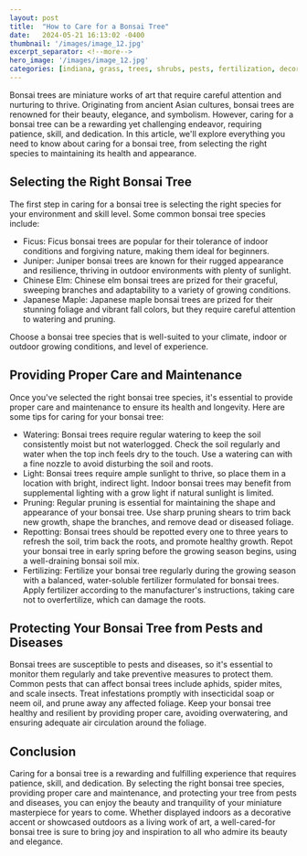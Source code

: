 ```yaml
---
layout: post
title:  "How to Care for a Bonsai Tree"
date:   2024-05-21 16:13:02 -0400
thumbnail: '/images/image_12.jpg'
excerpt_separator: <!--more-->
hero_image: '/images/image_12.jpg'
categories: [indiana, grass, trees, shrubs, pests, fertilization, decoration, curb appeal, garden, flowers, recreation]
---
```

Bonsai trees are miniature works of art that require careful attention and nurturing to thrive. <!--more-->Originating from ancient Asian cultures, bonsai trees are renowned for their beauty, elegance, and symbolism. However, caring for a bonsai tree can be a rewarding yet challenging endeavor, requiring patience, skill, and dedication. In this article, we'll explore everything you need to know about caring for a bonsai tree, from selecting the right species to maintaining its health and appearance.

## Selecting the Right Bonsai Tree
The first step in caring for a bonsai tree is selecting the right species for your environment and skill level. Some common bonsai tree species include:
* Ficus: Ficus bonsai trees are popular for their tolerance of indoor conditions and forgiving nature, making them ideal for beginners.
* Juniper: Juniper bonsai trees are known for their rugged appearance and resilience, thriving in outdoor environments with plenty of sunlight.
* Chinese Elm: Chinese elm bonsai trees are prized for their graceful, sweeping branches and adaptability to a variety of growing conditions.
* Japanese Maple: Japanese maple bonsai trees are prized for their stunning foliage and vibrant fall colors, but they require careful attention to watering and pruning.

Choose a bonsai tree species that is well-suited to your climate, indoor or outdoor growing conditions, and level of experience.

## Providing Proper Care and Maintenance
Once you've selected the right bonsai tree species, it's essential to provide proper care and maintenance to ensure its health and longevity. Here are some tips for caring for your bonsai tree:
* Watering: Bonsai trees require regular watering to keep the soil consistently moist but not waterlogged. Check the soil regularly and water when the top inch feels dry to the touch. Use a watering can with a fine nozzle to avoid disturbing the soil and roots.
* Light: Bonsai trees require ample sunlight to thrive, so place them in a location with bright, indirect light. Indoor bonsai trees may benefit from supplemental lighting with a grow light if natural sunlight is limited.
* Pruning: Regular pruning is essential for maintaining the shape and appearance of your bonsai tree. Use sharp pruning shears to trim back new growth, shape the branches, and remove dead or diseased foliage.
* Repotting: Bonsai trees should be repotted every one to three years to refresh the soil, trim back the roots, and promote healthy growth. Repot your bonsai tree in early spring before the growing season begins, using a well-draining bonsai soil mix.
* Fertilizing: Fertilize your bonsai tree regularly during the growing season with a balanced, water-soluble fertilizer formulated for bonsai trees. Apply fertilizer according to the manufacturer's instructions, taking care not to overfertilize, which can damage the roots.

## Protecting Your Bonsai Tree from Pests and Diseases
Bonsai trees are susceptible to pests and diseases, so it's essential to monitor them regularly and take preventive measures to protect them. Common pests that can affect bonsai trees include aphids, spider mites, and scale insects. Treat infestations promptly with insecticidal soap or neem oil, and prune away any affected foliage. Keep your bonsai tree healthy and resilient by providing proper care, avoiding overwatering, and ensuring adequate air circulation around the foliage.

## Conclusion
Caring for a bonsai tree is a rewarding and fulfilling experience that requires patience, skill, and dedication. By selecting the right bonsai tree species, providing proper care and maintenance, and protecting your tree from pests and diseases, you can enjoy the beauty and tranquility of your miniature masterpiece for years to come. Whether displayed indoors as a decorative accent or showcased outdoors as a living work of art, a well-cared-for bonsai tree is sure to bring joy and inspiration to all who admire its beauty and elegance.
